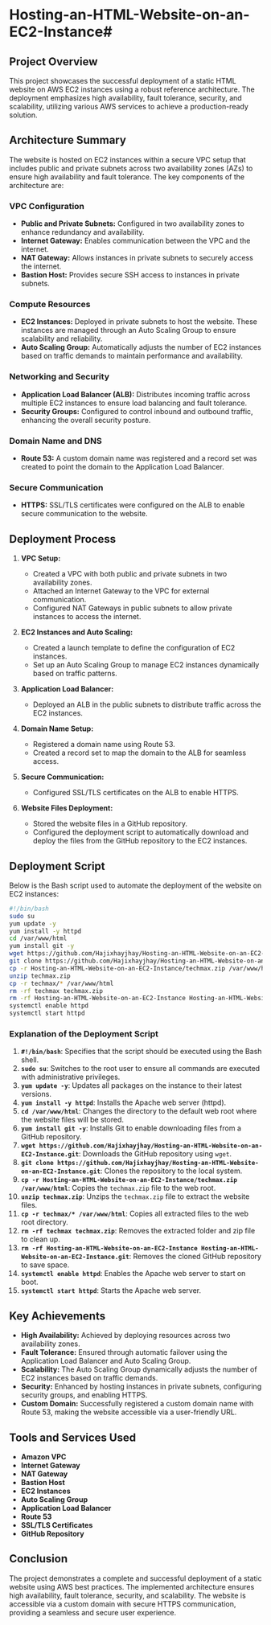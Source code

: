 # Hosting-an-HTML-Website-on-an-EC2-Instance#
## Project Overview
This project showcases the successful deployment of a static HTML website on AWS EC2 instances using a robust reference architecture. The deployment emphasizes high availability, fault tolerance, security, and scalability, utilizing various AWS services to achieve a production-ready solution.

## Architecture Summary
The website is hosted on EC2 instances within a secure VPC setup that includes public and private subnets across two availability zones (AZs) to ensure high availability and fault tolerance. The key components of the architecture are:

### VPC Configuration
- **Public and Private Subnets:** Configured in two availability zones to enhance redundancy and availability.
- **Internet Gateway:** Enables communication between the VPC and the internet.
- **NAT Gateway:** Allows instances in private subnets to securely access the internet.
- **Bastion Host:** Provides secure SSH access to instances in private subnets.

### Compute Resources
- **EC2 Instances:** Deployed in private subnets to host the website. These instances are managed through an Auto Scaling Group to ensure scalability and reliability.
- **Auto Scaling Group:** Automatically adjusts the number of EC2 instances based on traffic demands to maintain performance and availability.

### Networking and Security
- **Application Load Balancer (ALB):** Distributes incoming traffic across multiple EC2 instances to ensure load balancing and fault tolerance.
- **Security Groups:** Configured to control inbound and outbound traffic, enhancing the overall security posture.

### Domain Name and DNS
- **Route 53:** A custom domain name was registered and a record set was created to point the domain to the Application Load Balancer.

### Secure Communication
- **HTTPS:** SSL/TLS certificates were configured on the ALB to enable secure communication to the website.

## Deployment Process
1. **VPC Setup:**
   - Created a VPC with both public and private subnets in two availability zones.
   - Attached an Internet Gateway to the VPC for external communication.
   - Configured NAT Gateways in public subnets to allow private instances to access the internet.

2. **EC2 Instances and Auto Scaling:**
   - Created a launch template to define the configuration of EC2 instances.
   - Set up an Auto Scaling Group to manage EC2 instances dynamically based on traffic patterns.

3. **Application Load Balancer:**
   - Deployed an ALB in the public subnets to distribute traffic across the EC2 instances.

4. **Domain Name Setup:**
   - Registered a domain name using Route 53.
   - Created a record set to map the domain to the ALB for seamless access.

5. **Secure Communication:**
   - Configured SSL/TLS certificates on the ALB to enable HTTPS.

6. **Website Files Deployment:**
   - Stored the website files in a GitHub repository.
   - Configured the deployment script to automatically download and deploy the files from the GitHub repository to the EC2 instances.

## Deployment Script
Below is the Bash script used to automate the deployment of the website on EC2 instances:

```bash
#!/bin/bash
sudo su
yum update -y
yum install -y httpd
cd /var/www/html
yum install git -y
wget https://github.com/Hajixhayjhay/Hosting-an-HTML-Website-on-an-EC2-Instance.git
git clone https://github.com/Hajixhayjhay/Hosting-an-HTML-Website-on-an-EC2-Instance.git
cp -r Hosting-an-HTML-Website-on-an-EC2-Instance/techmax.zip /var/www/html
unzip techmax.zip
cp -r techmax/* /var/www/html
rm -rf techmax techmax.zip
rm -rf Hosting-an-HTML-Website-on-an-EC2-Instance Hosting-an-HTML-Website-on-an-EC2-Instance.git
systemctl enable httpd
systemctl start httpd
```

### Explanation of the Deployment Script
1. **`#!/bin/bash`**: Specifies that the script should be executed using the Bash shell.
2. **`sudo su`**: Switches to the root user to ensure all commands are executed with administrative privileges.
3. **`yum update -y`**: Updates all packages on the instance to their latest versions.
4. **`yum install -y httpd`**: Installs the Apache web server (httpd).
5. **`cd /var/www/html`**: Changes the directory to the default web root where the website files will be stored.
6. **`yum install git -y`**: Installs Git to enable downloading files from a GitHub repository.
7. **`wget https://github.com/Hajixhayjhay/Hosting-an-HTML-Website-on-an-EC2-Instance.git`**: Downloads the GitHub repository using `wget`.
8. **`git clone https://github.com/Hajixhayjhay/Hosting-an-HTML-Website-on-an-EC2-Instance.git`**: Clones the repository to the local system.
9. **`cp -r Hosting-an-HTML-Website-on-an-EC2-Instance/techmax.zip /var/www/html`**: Copies the `techmax.zip` file to the web root.
10. **`unzip techmax.zip`**: Unzips the `techmax.zip` file to extract the website files.
11. **`cp -r techmax/* /var/www/html`**: Copies all extracted files to the web root directory.
12. **`rm -rf techmax techmax.zip`**: Removes the extracted folder and zip file to clean up.
13. **`rm -rf Hosting-an-HTML-Website-on-an-EC2-Instance Hosting-an-HTML-Website-on-an-EC2-Instance.git`**: Removes the cloned GitHub repository to save space.
14. **`systemctl enable httpd`**: Enables the Apache web server to start on boot.
15. **`systemctl start httpd`**: Starts the Apache web server.

## Key Achievements
- **High Availability:** Achieved by deploying resources across two availability zones.
- **Fault Tolerance:** Ensured through automatic failover using the Application Load Balancer and Auto Scaling Group.
- **Scalability:** The Auto Scaling Group dynamically adjusts the number of EC2 instances based on traffic demands.
- **Security:** Enhanced by hosting instances in private subnets, configuring security groups, and enabling HTTPS.
- **Custom Domain:** Successfully registered a custom domain name with Route 53, making the website accessible via a user-friendly URL.

## Tools and Services Used
- **Amazon VPC**
- **Internet Gateway**
- **NAT Gateway**
- **Bastion Host**
- **EC2 Instances**
- **Auto Scaling Group**
- **Application Load Balancer**
- **Route 53**
- **SSL/TLS Certificates**
- **GitHub Repository**

## Conclusion
The project demonstrates a complete and successful deployment of a static website using AWS best practices. The implemented architecture ensures high availability, fault tolerance, security, and scalability. The website is accessible via a custom domain with secure HTTPS communication, providing a seamless and secure user experience.


